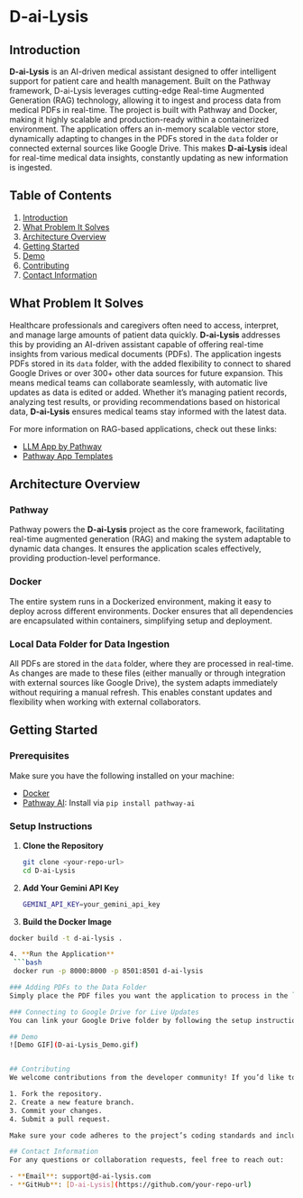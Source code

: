 # D-ai-Lysis

## Introduction

**D-ai-Lysis** is an AI-driven medical assistant designed to offer intelligent support for patient care and health management. Built on the Pathway framework, D-ai-Lysis leverages cutting-edge Real-time Augmented Generation (RAG) technology, allowing it to ingest and process data from medical PDFs in real-time. The project is built with Pathway and Docker, making it highly scalable and production-ready within a containerized environment. The application offers an in-memory scalable vector store, dynamically adapting to changes in the PDFs stored in the `data` folder or connected external sources like Google Drive. This makes **D-ai-Lysis** ideal for real-time medical data insights, constantly updating as new information is ingested.

## Table of Contents
1. [Introduction](#introduction)
2. [What Problem It Solves](#what-problem-it-solves)
3. [Architecture Overview](#architecture-overview)
4. [Getting Started](#getting-started)
5. [Demo](#demo)
6. [Contributing](#contributing)
7. [Contact Information](#contact-information)

## What Problem It Solves

Healthcare professionals and caregivers often need to access, interpret, and manage large amounts of patient data quickly. **D-ai-Lysis** addresses this by providing an AI-driven assistant capable of offering real-time insights from various medical documents (PDFs). The application ingests PDFs stored in its `data` folder, with the added flexibility to connect to shared Google Drives or over 300+ other data sources for future expansion. This means medical teams can collaborate seamlessly, with automatic live updates as data is edited or added. Whether it’s managing patient records, analyzing test results, or providing recommendations based on historical data, **D-ai-Lysis** ensures medical teams stay informed with the latest data.

For more information on RAG-based applications, check out these links:
- [LLM App by Pathway](https://github.com/pathwaycom/llm-app?tab=readme-ov-file#llm-app)
- [Pathway App Templates](https://pathway.com/app-templates)

## Architecture Overview

### Pathway
Pathway powers the **D-ai-Lysis** project as the core framework, facilitating real-time augmented generation (RAG) and making the system adaptable to dynamic data changes. It ensures the application scales effectively, providing production-level performance.

### Docker
The entire system runs in a Dockerized environment, making it easy to deploy across different environments. Docker ensures that all dependencies are encapsulated within containers, simplifying setup and deployment.

### Local Data Folder for Data Ingestion
All PDFs are stored in the `data` folder, where they are processed in real-time. As changes are made to these files (either manually or through integration with external sources like Google Drive), the system adapts immediately without requiring a manual refresh. This enables constant updates and flexibility when working with external collaborators.

## Getting Started

### Prerequisites
Make sure you have the following installed on your machine:
- [Docker](https://www.docker.com/get-started)
- [Pathway AI](https://pypi.org/project/pathway-ai/): Install via `pip install pathway-ai`

### Setup Instructions

1. **Clone the Repository**  
   ```bash
   git clone <your-repo-url>
   cd D-ai-Lysis

2. **Add Your Gemini API Key**  
   ```bash
   GEMINI_API_KEY=your_gemini_api_key


3. **Build the Docker Image**
  ```bash
  docker build -t d-ai-lysis .

4. **Run the Application**  
   ```bash
   docker run -p 8000:8000 -p 8501:8501 d-ai-lysis

### Adding PDFs to the Data Folder
Simply place the PDF files you want the application to process in the `data` folder. These files will automatically be ingested and processed in real-time.

### Connecting to Google Drive for Live Updates
You can link your Google Drive folder by following the setup instructions on how to integrate Google Drive with Docker. This allows for real-time collaboration, where changes in the shared Google Drive are instantly reflected in the app.

## Demo
![Demo GIF](D-ai-Lysis_Demo.gif)


## Contributing
We welcome contributions from the developer community! If you’d like to contribute, follow these steps:

1. Fork the repository.
2. Create a new feature branch.
3. Commit your changes.
4. Submit a pull request.

Make sure your code adheres to the project’s coding standards and includes tests.

## Contact Information
For any questions or collaboration requests, feel free to reach out:

- **Email**: support@d-ai-lysis.com
- **GitHub**: [D-ai-Lysis](https://github.com/your-repo-url)

